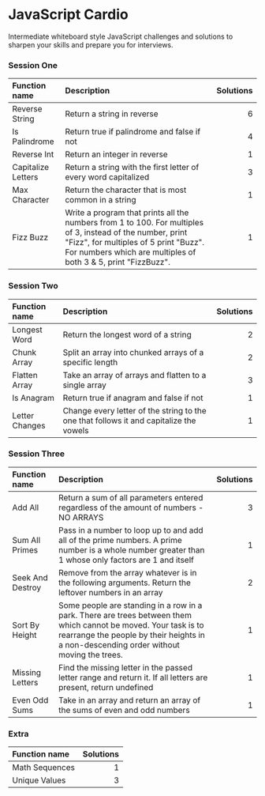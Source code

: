 # JavaScript Cardio

Intermediate whiteboard style JavaScript challenges and solutions to sharpen your skills and prepare you for interviews.

### Session One

| Function name      | Description                                                                                                                                                                                                             | Solutions |
| :----------------- | :---------------------------------------------------------------------------------------------------------------------------------------------------------------------------------------------------------------------- | --------: |
| Reverse String     | Return a string in reverse                                                                                                                                                                                              |         6 |
| Is Palindrome      | Return true if palindrome and false if not                                                                                                                                                                              |         4 |
| Reverse Int        | Return an integer in reverse                                                                                                                                                                                            |         1 |
| Capitalize Letters | Return a string with the first letter of every word capitalized                                                                                                                                                         |         3 |
| Max Character      | Return the character that is most common in a string                                                                                                                                                                    |         1 |
| Fizz Buzz          | Write a program that prints all the numbers from 1 to 100. For multiples of 3, instead of the number, print "Fizz", for multiples of 5 print "Buzz". For numbers which are multiples of both 3 & 5, print "FizzBuzz". |         1 |

### Session Two

| Function name  | Description                                                                            | Solutions |
| :------------- | :------------------------------------------------------------------------------------- | --------: |
| Longest Word   | Return the longest word of a string                                                    |         2 |
| Chunk Array    | Split an array into chunked arrays of a specific length                                |         2 |
| Flatten Array  | Take an array of arrays and flatten to a single array                                  |         3 |
| Is Anagram     | Return true if anagram and false if not                                                |         1 |
| Letter Changes | Change every letter of the string to the one that follows it and capitalize the vowels |         1 |

### Session Three

| Function name    | Description                                                                                                                                                                                                | Solutions |
| :--------------- | :--------------------------------------------------------------------------------------------------------------------------------------------------------------------------------------------------------- | --------: |
| Add All          | Return a sum of all parameters entered regardless of the amount of numbers - NO ARRAYS                                                                                                                     |         3 |
| Sum All Primes   | Pass in a number to loop up to and add all of the prime numbers. A prime number is a whole number greater than 1 whose only factors are 1 and itself                                                       |         1 |
| Seek And Destroy | Remove from the array whatever is in the following arguments. Return the leftover numbers in an array                                                                                                      |         2 |
| Sort By Height   | Some people are standing in a row in a park. There are trees between them which cannot be moved. Your task is to rearrange the people by their heights in a non-descending order without moving the trees. |         1 |
| Missing Letters  | Find the missing letter in the passed letter range and return it. If all letters are present, return undefined                                                                                             |         1 |
| Even Odd Sums    | Take in an array and return an array of the sums of even and odd numbers                                                                                                                                   |         1 |

### Extra

| Function name  | Solutions |
| :------------- | --------: |
| Math Sequences |         1 |
| Unique Values  |         3 |
